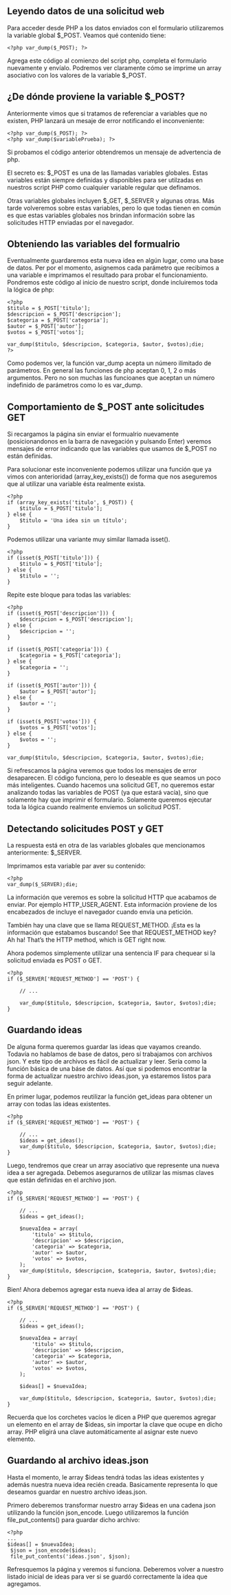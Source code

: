 ## Leyendo datos de una solicitud web

Para acceder desde PHP a los datos enviados con el formulario utilizaremos la variable global $_POST. Veamos qué contenido tiene:

````
<?php var_dump($_POST); ?>
````

Agrega este código al comienzo del script php, completa el formulario nuevamente y envíalo. Podremos ver claramente cómo se imprime un array asociativo con los valores de la variable $_POST.

## ¿De dónde proviene la variable $_POST? ##

Anteriormente vimos que si tratamos de referenciar a variables que no existen, PHP lanzará un mesaje de error notificando el inconveniente:

````
<?php var_dump($_POST); ?>
<?php var_dump($variablePrueba); ?>
````

Si probamos el código anterior obtendremos un mensaje de advertencia de php.

El secreto es: $_POST es una de las llamadas variables globales. Estas variables están siempre definidas y disponibles para ser utilzadas en nuestros script PHP como cualquier variable regular que definamos.
 
 Otras variables globales incluyen $_GET, $_SERVER y algunas otras. Más tarde volveremos sobre estas variables, pero lo que todas tienen en común es que estas variables globales nos brindan información sobre las solicitudes HTTP enviadas por el navegador.

## Obteniendo las variables del formualrio ##

Eventualmente guardaremos esta nueva idea en algún lugar, como una base de datos. Per por el momento, asignemos cada parámetro que recibimos a una variable e imprimamos el resultado para probar el funcionamiento. Pondremos este código al inicio de nuestro script, donde incluiremos toda la lógica de php:


````
<?php
$titulo = $_POST['titulo'];
$descripcion = $_POST['descripcion'];
$categoria = $_POST['categoria'];
$autor = $_POST['autor'];
$votos = $_POST['votos'];

var_dump($titulo, $descripcion, $categoria, $autor, $votos);die;
?>
````

Como podemos ver, la función var_dump acepta un número ilimitado de parámetros. En general las funciones de php aceptan 0, 1, 2 o más argumentos. Pero no son muchas las funcioanes que aceptan un número indefinido de parámetros como lo es var_dump.


## Comportamiento de $_POST ante solicitudes GET ##

Si recargamos la página sin enviar el formualrio nuevamente (posicionandonos en la barra de navegación y pulsando Enter) veremos mensajes de error indicando que las variables que usamos de $_POST no están definidas. 

Para solucionar este inconveniente podemos utilizar una función que ya vimos con anterioridad (array_key_exists()) de forma que nos aseguremos que al utilizar una variable ésta realmente exista.

````
<?php
if (array_key_exists('titulo', $_POST)) {
    $titulo = $_POST['titulo'];
} else {
    $titulo = 'Una idea sin un título';
}
````

Podemos utilizar una variante muy similar llamada isset(). 

````
<?php
if (isset($_POST['titulo'])) {
    $titulo = $_POST['titulo'];
} else {
    $titulo = '';
}
````

Repite este bloque para todas las variables:


````
<?php
if (isset($_POST['descripcion'])) {
    $descripcion = $_POST['descripcion'];
} else {
    $descripcion = '';
}

if (isset($_POST['categoria'])) {
    $categoria = $_POST['categoria'];
} else {
    $categoria = '';
}

if (isset($_POST['autor'])) {
    $autor = $_POST['autor'];
} else {
    $autor = '';
}

if (isset($_POST['votos'])) {
    $votos = $_POST['votos'];
} else {
    $votos = '';
}

var_dump($titulo, $descripcion, $categoria, $autor, $votos);die;
````

Si refrescamos la página veremos que todos los mensajes de error desaparecen. El código funciona, pero lo deseable es que seamos un poco más inteligentes. Cuando hacemos una solicitud GET, no queremos estar analizando todas las variables de POST (ya que estará vacía), sino que solamente hay que imprimir el formulario. Solamente queremos ejecutar toda la lógica cuando realmente enviemos un solicitud POST.

## Detectando solicitudes POST y GET ##

La respuesta está en otra de las variables globales que mencionamos anteriormente: $_SERVER.

Imprimamos esta variable par aver su contenido:

````
<?php
var_dump($_SERVER);die;
````

La información que veremos es sobre la solicitud HTTP que acabamos de enviar. Por ejemplo HTTP_USER_AGENT. Esta información proviene de los encabezados de incluye el navegador cuando envía una petición.

También hay una clave que se llama REQUEST_METHOD. ¡Esta es la información que estabamos buscando!
See that REQUEST_METHOD key? Ah ha! That’s the HTTP method, which is GET right now.

Ahora podemos simplemente utilizar una sentencia IF para chequear si la solicitud enviada es POST o GET.

````
<?php
if ($_SERVER['REQUEST_METHOD'] == 'POST') {

    // ...

    var_dump($titulo, $descripcion, $categoria, $autor, $votos);die;
}
````

## Guardando ideas ##

De alguna forma queremos guardar las ideas que vayamos creando. Todavía no hablamos de base de datos, pero sí trabajamos con archivos json. Y este tipo de archivos es fácil de actualizar y leer. Sería como la función básica de una báse de datos. Así que si podemos encontrar la forma de actualizar nuestro archivo ideas.json, ya estaremos listos para seguir adelante.

En primer lugar, podemos reutilizar la función get_ideas para obtener un array con todas las ideas existentes. 

````
<?php
if ($_SERVER['REQUEST_METHOD'] == 'POST') {

    // ...
    $ideas = get_ideas();
    var_dump($titulo, $descripcion, $categoria, $autor, $votos);die;
}
````

Luego, tendremos que crear un array asociativo que represente una nueva idea a ser agregada. Debemos asegurarnos de utilizar las mismas claves que están definidas en el archivo json. 

````
<?php
if ($_SERVER['REQUEST_METHOD'] == 'POST') {

    // ...
    $ideas = get_ideas();
    
    $nuevaIdea = array(
        'titulo' => $titulo,
        'descripcion' => $descripcion,
        'categoria' => $categoria,
        'autor' => $autor,
        'votos' => $votos,
    );
    var_dump($titulo, $descripcion, $categoria, $autor, $votos);die;
}
````

Bien! Ahora debemos agregar esta nueva idea al array de $ideas.

````
<?php
if ($_SERVER['REQUEST_METHOD'] == 'POST') {

    // ...
    $ideas = get_ideas();
    
    $nuevaIdea = array(
        'titulo' => $titulo,
        'descripcion' => $descripcion,
        'categoria' => $categoria,
        'autor' => $autor,
        'votos' => $votos,
    );
    
    $ideas[] = $nuevaIdea;
    
    var_dump($titulo, $descripcion, $categoria, $autor, $votos);die;
}
````

Recuerda que los corchetes vacíos le dicen a PHP que queremos agregar un elemento en el array de $ideas, sin importar la clave que ocupe en dicho array. PHP eligirá una clave automáticamente al asignar este nuevo elemento.

## Guardando al archivo ideas.json ##
 
Hasta el momento, le array $ideas tendrá todas las ideas existentes y además nuestra nueva idea recién creada. Basicamente representa lo que deseamos guardar en nuestro archivo ideas.json.
 
 Primero deberemos transformar nuestro array $ideas en una cadena json utilizando la función json_encode. Luego utilizaremos la función file_put_contents() para guardar dicho archivo:
 
 ````
 <?php
 ...
 $ideas[] = $nuevaIdea;
  $json = json_encode($ideas);
  file_put_contents('ideas.json', $json);
 ````
 
 
 Refresquemos la página y veremos si funciona. Deberemos volver a nuestro listado inicial de ideas para ver si se guardó correctamente la idea que agregamos.
